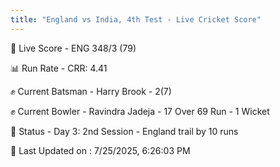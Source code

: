 ```yaml
---
title: "England vs India, 4th Test - Live Cricket Score"
---
```


🔴 Live Score - ENG 348/3 (79)  

📊 Run Rate - CRR: 4.41  

✊ Current Batsman - Harry Brook - 2(7)  

✊ Current Bowler - Ravindra Jadeja - 17 Over 69 Run - 1 Wicket  

📑 Status - Day 3: 2nd Session - England trail by 10 runs

📝 Last Updated on : 7/25/2025, 6:26:03 PM  

